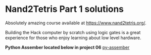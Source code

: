 # Nand2Tetris Part 1 solutions

Absolutely amazing course available at https://www.nand2tetris.org/. 

Building the Hack computer by scratch using logic gates is a great experience for those who enjoy learning about low level hardware.

**Python Assember located below in project 06**
[py-assember](https://github.com/scassar/nand2tetris/tree/master/projects/6/py-assembler)
